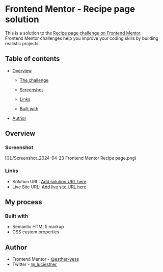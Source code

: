 # Frontend Mentor - Recipe page solution

This is a solution to the [Recipe page challenge on Frontend Mentor](https://www.frontendmentor.io/challenges/recipe-page-KiTsR8QQKm). Frontend Mentor challenges help you improve your coding skills by building realistic projects. 

## Table of contents

- [Overview](#overview)
  - [The challenge](#the-challenge)
  - [Screenshot](#screenshot)
  - [Links](#links)

  - [Built with](#built-with)
- [Author](#author)



## Overview

### Screenshot

![](./Screenshot_2024-04-23 Frontend Mentor Recipe page.png)


### Links

- Solution URL: [Add solution URL here]()
- Live Site URL: [Add live site URL here]()

## My process

### Built with

- Semantic HTML5 markup
- CSS custom properties





## Author

- Frontend Mentor - [@esther-yess](https://www.frontendmentor.io/profile/esther-yess)
- Twitter - [@_luciesther](https://www.twitter.com/_luciesther)




